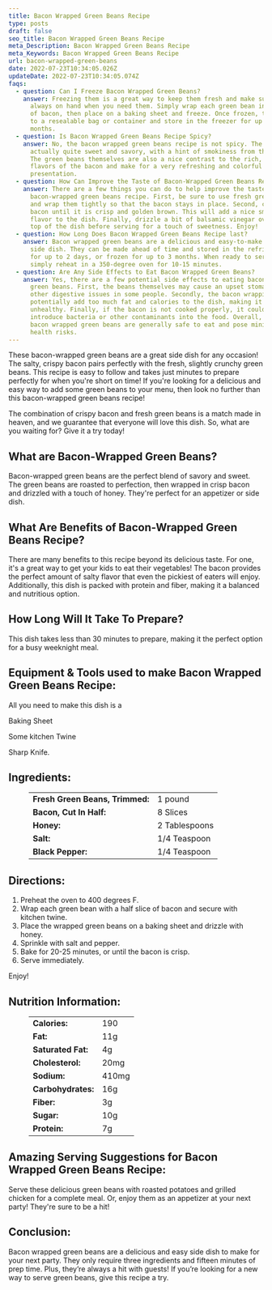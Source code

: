 ```yaml
---
title: Bacon Wrapped Green Beans Recipe
type: posts
draft: false
seo_title: Bacon Wrapped Green Beans Recipe
meta_Description: Bacon Wrapped Green Beans Recipe
meta_Keywords: Bacon Wrapped Green Beans Recipe
url: bacon-wrapped-green-beans
date: 2022-07-23T10:34:05.026Z
updateDate: 2022-07-23T10:34:05.074Z
faqs:
  - question: Can I Freeze Bacon Wrapped Green Beans?
    answer: Freezing them is a great way to keep them fresh and make sure they're
      always on hand when you need them. Simply wrap each green bean in a slice
      of bacon, then place on a baking sheet and freeze. Once frozen, transfer
      to a resealable bag or container and store in the freezer for up to 3
      months.
  - question: Is Bacon Wrapped Green Beans Recipe Spicy?
    answer: No, the bacon wrapped green beans recipe is not spicy. The dish is
      actually quite sweet and savory, with a hint of smokiness from the bacon.
      The green beans themselves are also a nice contrast to the rich, salty
      flavors of the bacon and make for a very refreshing and colorful
      presentation.
  - question: How Can Improve the Taste of Bacon-Wrapped Green Beans Recipe?
    answer: There are a few things you can do to help improve the taste of your
      bacon-wrapped green beans recipe. First, be sure to use fresh green beans
      and wrap them tightly so that the bacon stays in place. Second, cook the
      bacon until it is crisp and golden brown. This will add a nice smokey
      flavor to the dish. Finally, drizzle a bit of balsamic vinegar over the
      top of the dish before serving for a touch of sweetness. Enjoy!
  - question: How Long Does Bacon Wrapped Green Beans Recipe last?
    answer: Bacon wrapped green beans are a delicious and easy-to-make appetizer or
      side dish. They can be made ahead of time and stored in the refrigerator
      for up to 2 days, or frozen for up to 3 months. When ready to serve,
      simply reheat in a 350-degree oven for 10-15 minutes.
  - question: Are Any Side Effects to Eat Bacon Wrapped Green Beans?
    answer: Yes, there are a few potential side effects to eating bacon wrapped
      green beans. First, the beans themselves may cause an upset stomach or
      other digestive issues in some people. Secondly, the bacon wrapping could
      potentially add too much fat and calories to the dish, making it
      unhealthy. Finally, if the bacon is not cooked properly, it could
      introduce bacteria or other contaminants into the food. Overall, though,
      bacon wrapped green beans are generally safe to eat and pose minimal
      health risks.
---
```

These bacon-wrapped green beans are a great side dish for any occasion! The salty, crispy bacon pairs perfectly with the fresh, slightly crunchy green beans. This recipe is easy to follow and takes just minutes to prepare perfectly for when you're short on time! If you're looking for a delicious and easy way to add some green beans to your menu, then look no further than this bacon-wrapped green beans recipe!

The combination of crispy bacon and fresh green beans is a match made in heaven, and we guarantee that everyone will love this dish. So, what are you waiting for? Give it a try today!

## **What are Bacon-Wrapped Green Beans?**

Bacon-wrapped green beans are the perfect blend of savory and sweet. The green beans are roasted to perfection, then wrapped in crisp bacon and drizzled with a touch of honey. They're perfect for an appetizer or side dish.

## **What Are Benefits of Bacon-Wrapped Green Beans Recipe?**

There are many benefits to this recipe beyond its delicious taste. For one, it's a great way to get your kids to eat their vegetables! The bacon provides the perfect amount of salty flavor that even the pickiest of eaters will enjoy. Additionally, this dish is packed with protein and fiber, making it a balanced and nutritious option.

## **How Long Will It Take To Prepare?**

This dish takes less than 30 minutes to prepare, making it the perfect option for a busy weeknight meal.

## **Equipment & Tools used to make Bacon Wrapped Green Beans Recipe:**

All you need to make this dish is a 

Baking Sheet

Some kitchen Twine 

Sharp Knife.

## **Ingredients:**

<figure class="wp-block-table is-style-stripes">
  <table>
    <tbody>
      <tr>
        <td>
          <strong>Fresh Green Beans, Trimmed:</strong>
        </td>
        <td> 1 pound</td>
      </tr>
      <tr>
        <td>
          <strong>Bacon, Cut In Half:</strong>
        </td>
        <td>8 Slices</td>
      </tr>
      <tr>
        <td>
          <strong>Honey:</strong>
        </td>
        <td>2 Tablespoons
      <tr>
        <td>
          <strong>Salt:</strong>
        </td>
        <td>1/4 Teaspoon</td>
     </tr>
      <tr>
        <td>
          <strong>Black Pepper:</strong>
        </td>
        <td>1/4 Teaspoon</td>
      </tr>
    </tbody>
  </table>
</figure>

## **Directions:**

1. Preheat the oven to 400 degrees F.
2. Wrap each green bean with a half slice of bacon and secure with kitchen twine.
3. Place the wrapped green beans on a baking sheet and drizzle with honey.
4. Sprinkle with salt and pepper.
5. Bake for 20-25 minutes, or until the bacon is crisp.
6. Serve immediately.

Enjoy!

## **Nutrition Information:**

<figure class="wp-block-table is-style-stripes">
  <table> 
    <tbody>
<tr>
        <td>
          <strong>Calories:</strong>
        </td>
        <td>190</td>
      </tr>
      <tr>
        <td>
          <strong>Fat:</strong>
        </td>
        <td>11g</td>
      </tr>
      <tr>
        <td>
          <strong>Saturated Fat:</strong>
        </td>
        <td>4g</td>
      </tr>
      <tr>
        <td>
          <strong>Cholesterol:</strong>
        </td>
        <td>20mg</td>
      </tr>
<tr>
        <td>
          <strong>Sodium:</strong>
        </td>
        <td>410mg</td>
      </tr>
<tr>
        <td>
          <strong>Carbohydrates:</strong>
        </td>
        <td>16g</td>
     </tr>
<tr>
        <td>
          <strong>Fiber:</strong>
        </td>
        <td>3g</td>
     </tr>
<tr>
        <td>
          <strong>Sugar:</strong>
        </td>
        <td>10g</td>
     </tr>
<tr>
        <td>
          <strong>Protein:</strong>
        </td>
        <td>7g</td>
     </tr>
    </tbody>
  </table>
</figure>

## **Amazing Serving Suggestions for Bacon Wrapped Green Beans Recipe:**

Serve these delicious green beans with roasted potatoes and grilled chicken for a complete meal. Or, enjoy them as an appetizer at your next party! They're sure to be a hit!

## **Conclusion:**

Bacon wrapped green beans are a delicious and easy side dish to make for your next party. They only require three ingredients and fifteen minutes of prep time. Plus, they’re always a hit with guests! If you’re looking for a new way to serve green beans, give this recipe a try.